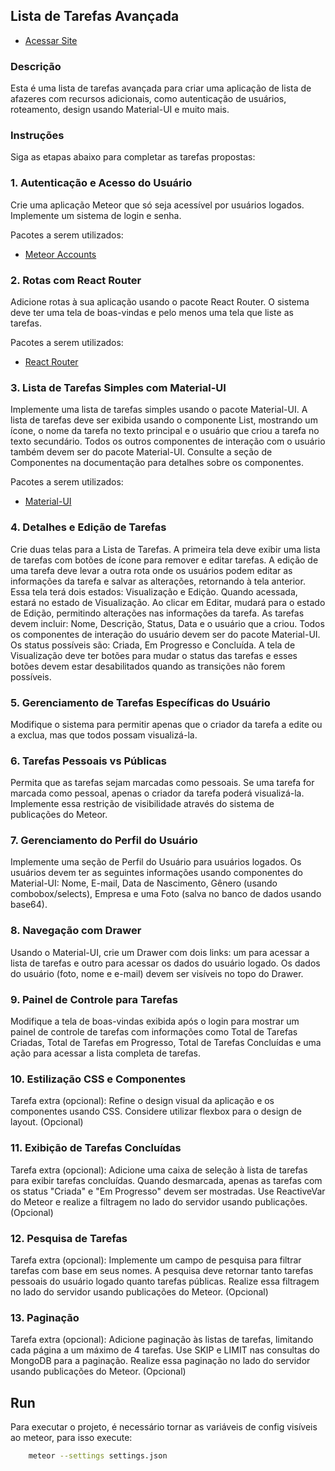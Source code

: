 ## Lista de Tarefas Avançada
- [Acessar Site](https://todo-rosa.meteorapp.com/)


### Descrição
Esta é uma lista de tarefas avançada para criar uma aplicação de lista de afazeres com recursos adicionais, como autenticação de usuários, roteamento, design usando Material-UI e muito mais.

### Instruções
Siga as etapas abaixo para completar as tarefas propostas:

### 1. Autenticação e Acesso do Usuário
Crie uma aplicação Meteor que só seja acessível por usuários logados. Implemente um sistema de login e senha.

Pacotes a serem utilizados:
- [Meteor Accounts](https://guide.meteor.com/accounts.html)

### 2. Rotas com React Router
Adicione rotas à sua aplicação usando o pacote React Router. O sistema deve ter uma tela de boas-vindas e pelo menos uma tela que liste as tarefas.

Pacotes a serem utilizados:
- [React Router](https://reacttraining.com/react-router/)

### 3. Lista de Tarefas Simples com Material-UI
Implemente uma lista de tarefas simples usando o pacote Material-UI. A lista de tarefas deve ser exibida usando o componente List, mostrando um ícone, o nome da tarefa no texto principal e o usuário que criou a tarefa no texto secundário. Todos os outros componentes de interação com o usuário também devem ser do pacote Material-UI. Consulte a seção de Componentes na documentação para detalhes sobre os componentes.

Pacotes a serem utilizados:
- [Material-UI](https://material-ui.com/)

### 4. Detalhes e Edição de Tarefas
Crie duas telas para a Lista de Tarefas. A primeira tela deve exibir uma lista de tarefas com botões de ícone para remover e editar tarefas. A edição de uma tarefa deve levar a outra rota onde os usuários podem editar as informações da tarefa e salvar as alterações, retornando à tela anterior. Essa tela terá dois estados: Visualização e Edição. Quando acessada, estará no estado de Visualização. Ao clicar em Editar, mudará para o estado de Edição, permitindo alterações nas informações da tarefa. As tarefas devem incluir: Nome, Descrição, Status, Data e o usuário que a criou. Todos os componentes de interação do usuário devem ser do pacote Material-UI. Os status possíveis são: Criada, Em Progresso e Concluída. A tela de Visualização deve ter botões para mudar o status das tarefas e esses botões devem estar desabilitados quando as transições não forem possíveis.

### 5. Gerenciamento de Tarefas Específicas do Usuário
Modifique o sistema para permitir apenas que o criador da tarefa a edite ou a exclua, mas que todos possam visualizá-la.

### 6. Tarefas Pessoais vs Públicas
Permita que as tarefas sejam marcadas como pessoais. Se uma tarefa for marcada como pessoal, apenas o criador da tarefa poderá visualizá-la. Implemente essa restrição de visibilidade através do sistema de publicações do Meteor.

### 7. Gerenciamento do Perfil do Usuário
Implemente uma seção de Perfil do Usuário para usuários logados. Os usuários devem ter as seguintes informações usando componentes do Material-UI: Nome, E-mail, Data de Nascimento, Gênero (usando combobox/selects), Empresa e uma Foto (salva no banco de dados usando base64).

### 8. Navegação com Drawer
Usando o Material-UI, crie um Drawer com dois links: um para acessar a lista de tarefas e outro para acessar os dados do usuário logado. Os dados do usuário (foto, nome e e-mail) devem ser visíveis no topo do Drawer.

### 9. Painel de Controle para Tarefas
Modifique a tela de boas-vindas exibida após o login para mostrar um painel de controle de tarefas com informações como Total de Tarefas Criadas, Total de Tarefas em Progresso, Total de Tarefas Concluídas e uma ação para acessar a lista completa de tarefas.

### 10. Estilização CSS e Componentes
Tarefa extra (opcional): Refine o design visual da aplicação e os componentes usando CSS. Considere utilizar flexbox para o design de layout. (Opcional)

### 11. Exibição de Tarefas Concluídas
Tarefa extra (opcional): Adicione uma caixa de seleção à lista de tarefas para exibir tarefas concluídas. Quando desmarcada, apenas as tarefas com os status "Criada" e "Em Progresso" devem ser mostradas. Use ReactiveVar do Meteor e realize a filtragem no lado do servidor usando publicações. (Opcional)

### 12. Pesquisa de Tarefas
Tarefa extra (opcional): Implemente um campo de pesquisa para filtrar tarefas com base em seus nomes. A pesquisa deve retornar tanto tarefas pessoais do usuário logado quanto tarefas públicas. Realize essa filtragem no lado do servidor usando publicações do Meteor. (Opcional)

### 13. Paginação
Tarefa extra (opcional): Adicione paginação às listas de tarefas, limitando cada página a um máximo de 4 tarefas. Use SKIP e LIMIT nas consultas do MongoDB para a paginação. Realize essa paginação no lado do servidor usando publicações do Meteor. (Opcional)

## Run
Para executar o projeto, é necessário tornar as variáveis de config visíveis ao meteor, para isso execute:

```sh
    meteor --settings settings.json
```